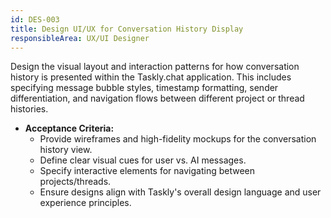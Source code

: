 ```yaml
---
id: DES-003
title: Design UI/UX for Conversation History Display
responsibleArea: UX/UI Designer
---
```

Design the visual layout and interaction patterns for how conversation history is presented within the Taskly.chat application. This includes specifying message bubble styles, timestamp formatting, sender differentiation, and navigation flows between different project or thread histories.

*   **Acceptance Criteria:**
    *   Provide wireframes and high-fidelity mockups for the conversation history view.
    *   Define clear visual cues for user vs. AI messages.
    *   Specify interactive elements for navigating between projects/threads.
    *   Ensure designs align with Taskly's overall design language and user experience principles.